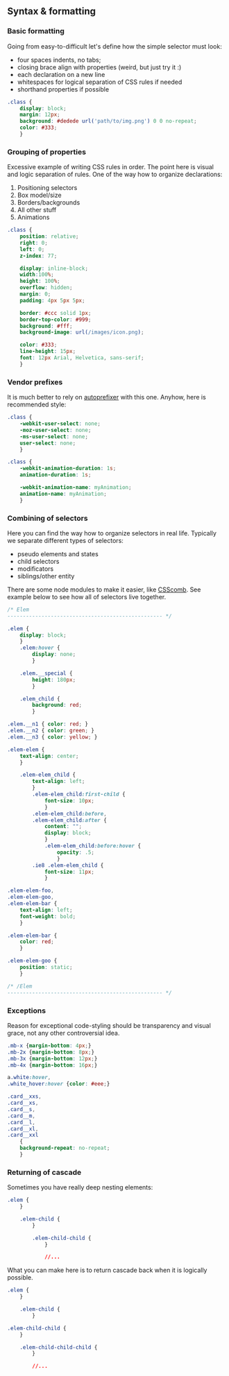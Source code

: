 ## Syntax & formatting

### Basic formatting

Going from easy-to-difficult let's define how the simple selector must look:
* four spaces indents, no tabs;
* closing brace align with properties (weird, but just try it :)
* each declaration on a new line
* whitespaces for logical separation of CSS rules if needed
* shorthand properties if possible

```css
.class {
    display: block;
    margin: 12px;
    background: #dedede url('path/to/img.png') 0 0 no-repeat;
    color: #333;
    }
```

### Grouping of properties

Excessive example of writing CSS rules in order.
The point here is visual and logic separation of rules.
One of the way how to organize declarations:

1. Positioning selectors
2. Box model/size
3. Borders/backgrounds
4. All other stuff
5. Animations

```css
.class {
	position: relative;
	right: 0;
	left: 0;
	z-index: 77;

	display: inline-block;
	width:100%;
	height: 100%;
	overflow: hidden;
	margin: 0;
	padding: 4px 5px 5px;

	border: #ccc solid 1px;
	border-top-color: #999;
	background: #fff;
	background-image: url(/images/icon.png);

	color: #333;
	line-height: 15px;
	font: 12px Arial, Helvetica, sans-serif;
	}
```

### Vendor prefixes

It is much better to rely on [autoprefixer](https://github.com/postcss/autoprefixer) with this one.
Anyhow, here is recommended style:

```css
.class {
	-webkit-user-select: none;
	-moz-user-select: none;
	-ms-user-select: none;
	user-select: none;
	}

.class {
	-webkit-animation-duration: 1s;
	animation-duration: 1s;

	-webkit-animation-name: myAnimation;
	animation-name: myAnimation;
	}
```

### Combining of selectors

Here you can find the way how to organize selectors in real life. Typically we separate different types of selectors:
* pseudo elements and states
* child selectors
* modificators
* siblings/other entity

There are some node modules to make it easier, like [CSScomb](https://github.com/csscomb/csscomb.js).
See example below to see how all of selectors live together.

```css
/* Elem
-------------------------------------------------- */

.elem {
	display: block;
	}
	.elem:hover {
		display: none;
		}

	.elem.__special {
		height: 180px;
		}

    .elem_child {
	    background: red;
	    }

.elem.__n1 { color: red; }
.elem.__n2 { color: green; }
.elem.__n3 { color: yellow; }

.elem-elem {
	text-align: center;
	}

	.elem-elem_child {
		text-align: left;
		}
        .elem-elem_child:first-child {
	        font-size: 10px;
	        }
		.elem-elem_child:before,
		.elem-elem_child:after {
			content: "";
			display: block;
			}
			.elem-elem_child:before:hover {
				opacity: .5;
				}
		.ie8 .elem-elem_child {
			font-size: 11px;
			}

.elem-elem-foo,
.elem-elem-goo,
.elem-elem-bar {
	text-align: left;
	font-weight: bold;
	}

.elem-elem-bar {
	color: red;
	}

.elem-elem-goo {
	position: static;
	}

/* /Elem
-------------------------------------------------- */
```

### Exceptions

Reason for exceptional code-styling should be transparency and visual grace, not any other controversial idea.

```css
.mb-x {margin-bottom: 4px;}
.mb-2x {margin-bottom: 8px;}
.mb-3x {margin-bottom: 12px;}
.mb-4x {margin-bottom: 16px;}

a.white:hover,
.white_hover:hover {color: #eee;}

.card__xxs,
.card__xs,
.card__s,
.card__m,
.card__l,
.card__xl,
.card__xxl
	{
	background-repeat: no-repeat;
	}
```

### Returning of cascade

Sometimes you have really deep nesting elements:

```css
.elem {
    }

    .elem-child {
        }

        .elem-child-child {
            }

            //...
```

What you can make here is to return cascade back when it is logically possible.

```css
.elem {
    }

    .elem-child {
        }

.elem-child-child {
    }

    .elem-child-child-child {
        }

        //...
```
